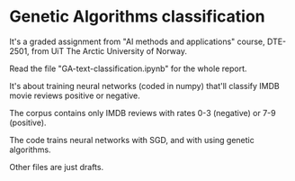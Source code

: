 # Genetic Algorithms classification

It's a graded assignment from "AI methods and applications" course, DTE-2501, from UiT The Arctic University of Norway.

Read the file "GA-text-classification.ipynb" for the whole report.

It's about training neural networks (coded in numpy) that'll classify IMDB movie reviews positive or negative.

The corpus contains only IMDB reviews with rates 0-3 (negative) or 7-9 (positive).

The code trains neural networks with SGD, and with using genetic algorithms. 

Other files are just drafts.
